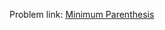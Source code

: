 Problem link: <a href = "https://www.interviewbit.com/problems/minimum-parantheses/">Minimum Parenthesis</a>